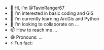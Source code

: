- 👋 Hi, I’m @TavinRanger67
- 👀 I’m interested in basic coding and GIS
- 🌱 I’m currently learning ArcGis and Python
- 💞️ I’m looking to collaborate on ...
- 📫 How to reach me ...
- 😄 Pronouns: ...
- ⚡ Fun fact: 

<!---
TavinRanger67/TavinRanger67 is a ✨ special ✨ repository because its `README.md` (this file) appears on your GitHub profile.
You can click the Preview link to take a look at your changes.
--->
